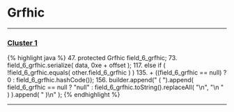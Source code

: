 # Grfhic

***

### [Cluster 1](./1)
{% highlight java %}
47. protected Grfhic field_6_grfhic;
73.     field_6_grfhic.serialize( data, 0xe + offset );
117.     else if ( !field_6_grfhic.equals( other.field_6_grfhic ) )
135.             + ((field_6_grfhic == null) ? 0 : field_6_grfhic.hashCode());
156.     builder.append(" ( ").append( field_6_grfhic == null ? "null" : field_6_grfhic.toString().replaceAll( "\n", "\n    " ) ).append( " )\n" );
{% endhighlight %}

***

